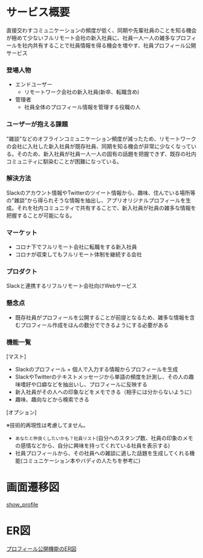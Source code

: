 # **サービス概要**

直接交わすコミュニケーションの頻度が低く、同期や先輩社員のことを知る機会が極めて少ないフルリモート会社の新入社員に、社員一人一人の雑多なプロフィールを社内共有することで社員情報を得る機会を増やす、社員プロフィール公開サービス

### **登場人物**

- エンドユーザー
    - リモートワーク会社の新入社員(新卒、転職含め)
- 管理者
    - 社員全体のプロフィール情報を管理する役職の人

### **ユーザーが抱える課題**

"雑談"などのオフラインコミュニケーション頻度が減ったため、リモートワークの会社に入社した新入社員が既存社員、同期を知る機会が非常に少なくなっている。そのため、新入社員が社員一人一人の固有の話題を把握できず、既存の社内コミュニティに馴染むことが困難になっている。

### **解決方法**

Slackのアカウント情報やTwitterのツイート情報から、趣味、住んでいる場所等の"雑談"から得られそうな情報を抽出し、アプリオリジナルプロフィールを生成。それを社内コミュニティで共有することで、新入社員が社員の雑多な情報を把握することが可能になる。

### **マーケット**

- コロナ下でフルリモート会社に転職をする新入社員
- コロナが収束してもフルリモート体制を継続する会社

### プロダクト

Slackと連携するリフルリモート会社向けWebサービス

### 懸念点

- 既存社員がプロフィールを公開することが前提となるため、雑多な情報を含むプロフィール作成をほんの数分でできるようにする必要がある

### 機能一覧

[マスト]

- Slackのプロフィール + 個人で入力する情報からプロフィールを生成
- SlackやTwitterのテキストメッセージから単語の頻度を計測し、その人の趣味嗜好や口癖などを抽出いし、プロフィールに反映する
- 新入社員がその人への印象などをメモできる（相手には分からないように）
- 趣味、趣向などから検索できる

[オプション]

※技術的再現性は考慮してません。

- `あなたと仲良くしたいかも？社員リスト`(自分へのスタンプ数、社員の印象のメモの感情などから、自分に興味を持ってくれている社員を表示する)
- 社員プロフィールから、その社員への雑談に適した話題を生成してくれる機能(コミュニケーション本やバディの人たちを参考に)

# 画面遷移図
[show_profile](https://xd.adobe.com/view/cb862b4a-0de1-4758-85b3-3f0a00068cf6-9ed5/)

# ER図
[プロフィール公開機能のER図](https://drive.google.com/file/d/1pW12b2TSxHrzDs3K9VegpUCwETd3dkdx/view)